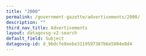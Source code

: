```yaml
---
title: "2000"
permalink: /government-gazette/advertisements/2000/
description: ""
third_nav_title: Advertisements
layout: datagovsg-v2-search
default_field: Subject
datagovsg-id: d_9bdcfe8eebe3119597387b6e5804e8d4
---
```

